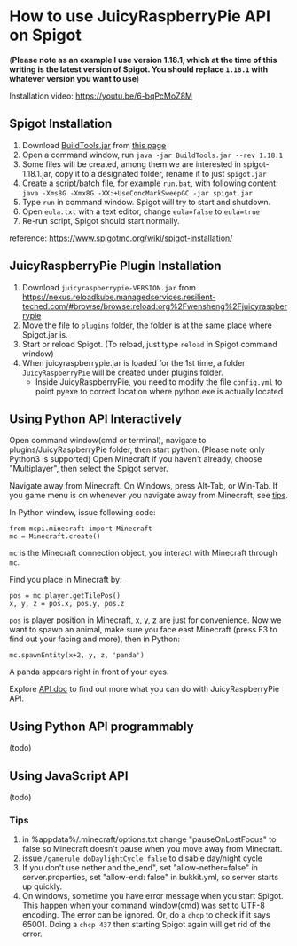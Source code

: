 # How to use JuicyRaspberryPie API on Spigot

(**Please note as an example I use version 1.18.1, which at the time of this writing is the latest version of Spigot. You should replace `1.18.1` with whatever version you want to use**)

Installation video: https://youtu.be/6-bqPcMoZ8M

## Spigot Installation
1. Download [BuildTools.jar](https://hub.spigotmc.org/jenkins/job/BuildTools/lastSuccessfulBuild/artifact/target/BuildTools.jar) from [this page](https://hub.spigotmc.org/jenkins/job/BuildTools/)
2. Open a command window, run `java -jar BuildTools.jar --rev 1.18.1`
3. Some files will be created, among them we are interested in spigot-1.18.1.jar, copy it to a designated folder, rename it to just `spigot.jar`
4. Create a script/batch file, for example `run.bat`, with following content:
   `java -Xms8G -Xmx8G -XX:+UseConcMarkSweepGC -jar spigot.jar`
5. Type `run` in command window. Spigot will try to start and shutdown.
6. Open `eula.txt` with a text editor, change `eula=false` to `eula=true`
7. Re-run script, Spigot should start normally.

reference: https://www.spigotmc.org/wiki/spigot-installation/

## JuicyRaspberryPie Plugin Installation
1. Download `juicyraspberrypie-VERSION.jar` from https://nexus.reloadkube.managedservices.resilient-teched.com/#browse/browse:reload:org%2Fwensheng%2Fjuicyraspberrypie
2. Move the file to `plugins` folder, the folder is at the same place where Spigot.jar is.
3. Start or reload Spigot. (To reload, just type `reload` in Spigot command window)
4. When juicyraspberrypie.jar is loaded for the 1st time, a folder `JuicyRaspberryPie` will be created under plugins folder.
   * Inside JuicyRaspberryPie, you need to modify the file `config.yml` to point pyexe to correct location where python.exe is actually located

## Using Python API Interactively
Open command window(cmd or terminal), navigate to plugins/JuicyRaspberryPie folder, then start python. (Please note only Python3 is supported)
Open Minecraft if you haven't already, choose "Multiplayer", then select the Spigot server.

Navigate away from Minecraft.  On Windows, press Alt-Tab, or Win-Tab. If you game menu is on whenever you navigate away from Minecraft, see [tips](#tips).

In Python window, issue following code:

    from mcpi.minecraft import Minecraft
    mc = Minecraft.create()

`mc` is the Minecraft connection object, you interact with Minecraft through `mc`.

Find you place in Minecraft by:

    pos = mc.player.getTilePos()
    x, y, z = pos.x, pos.y, pos.z

`pos` is player position in Minecraft, x, y, z are just for convenience.  Now we want to spawn an animal, make sure you face east Minecraft (press F3 to find out your facing and more), then in Python:

    mc.spawnEntity(x+2, y, z, 'panda')

A panda appears right in front of your eyes.

Explore [API doc](python-api.md) to find out more what you can do with JuicyRaspberryPie API.  

## Using Python API programmably
(todo)

## Using JavaScript API
(todo)

### Tips

1. in %appdata%/.minecraft/options.txt change "pauseOnLostFocus"  to false so Minecraft doesn't pause when you move away from Minecraft.
2. issue `/gamerule doDaylightCycle false` to disable day/night cycle
3. If you don't use nether and the_end", set "allow-nether=false" in server.properties, set "allow-end: false" in bukkit.yml, so server starts up quickly.
4. On windows, sometime you have error message when you start Spigot.  This happen when your command window(cmd) was set to UTF-8 encoding. The error can be ignored.  Or, do a `chcp` to check if it says 65001.  Doing a `chcp 437` then starting Spigot again will get rid of the error.
